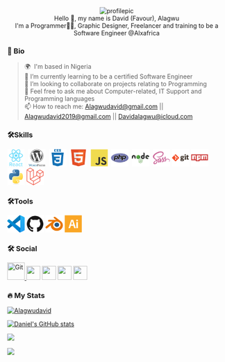 <div id="header" align="center">
  <img src="https://avatars.githubusercontent.com/u/57830927?v=4" alt="profilepic" width="100px"> <br>
  Hello 👋, my name is <bold> David (Favour)</bold>, Alagwu <br>
  I'm a Programmer👨‍💻, Graphic Designer, Freelancer and training to be a Software Engineer @Alxafrica
</div>

### 📖 Bio
> 🌍  I'm based in Nigeria <br>
> 🌱 I’m currently learning to be a certified Software Engineer <br>
> 👯 I’m looking to collaborate on projects relating to Programming <br>
> 💬 Feel free to ask me about Computer-related, IT Support and Programming languages <br>
> 📫 How to reach me: Alagwudavid@gmail.com || Alagwudavid2019@gmail.com || Davidalagwu@icloud.com

### :hammer_and_wrench:Skills
<div>
  <img src="https://github.com/devicons/devicon/blob/master/icons/react/react-original-wordmark.svg" title="React" alt="React" width="40" height="40"/>&nbsp;
  <img src="https://github.com/devicons/devicon/blob/master/icons/wordpress/wordpress-original.svg" title="Redux" alt="wordpress " width="40" height="40"/>&nbsp;
  <img src="https://github.com/devicons/devicon/blob/master/icons/css3/css3-plain-wordmark.svg"  title="CSS3" alt="CSS" width="40" height="40"/>&nbsp;
  <img src="https://github.com/devicons/devicon/blob/master/icons/html5/html5-original.svg" title="HTML5" alt="HTML" width="40" height="40"/>&nbsp;
  <img src="https://github.com/devicons/devicon/blob/master/icons/javascript/javascript-original.svg" title="JavaScript" alt="JavaScript" width="40" height="40"/>&nbsp;
  <img src="https://github.com/devicons/devicon/blob/master/icons/php/php-original.svg" title="Gatsby"  alt="php-original" width="40" height="40"/>&nbsp;
  <img src="https://github.com/devicons/devicon/blob/master/icons/nodejs/nodejs-original-wordmark.svg" title="NodeJS" alt="NodeJS" width="40" height="40"/>&nbsp;
  <img src="https://github.com/devicons/devicon/blob/master/icons/sass/sass-original.svg" title="Git" **alt="Saas" width="40" height="40"/>
  <img src="https://github.com/devicons/devicon/blob/master/icons/git/git-original-wordmark.svg" title="Git" **alt="Git" width="40" height="40"/>
  <img src="https://github.com/devicons/devicon/blob/master/icons/npm/npm-original-wordmark.svg" title="Git" **alt="NPM" width="40" height="40"/>
  <img src="https://github.com/devicons/devicon/blob/master/icons/python/python-original.svg" title="Git" **alt="Python" width="40" height="40"/>
  <img src="https://github.com/devicons/devicon/blob/master/icons/laravel/laravel-original.svg" title="Git" **alt="Laravel" width="40" height="40"/>
  </div>
  
### :hammer_and_wrench:Tools
<div>
  <img src="https://github.com/devicons/devicon/blob/master/icons/vscode/vscode-original.svg" title="Git" **alt="vscode" width="40" height="40"/>
  <img src="https://github.com/devicons/devicon/blob/master/icons/github/github-original.svg" title="Git" **alt="GitHub" width="40" height="40"/>
  <img src="https://github.com/devicons/devicon/blob/master/icons/blender/blender-original.svg" title="Git" **alt="blender" width="40" height="40"/>
  <img src="https://github.com/devicons/devicon/blob/master/icons/illustrator/illustrator-plain.svg" title="Git" **alt="illustrator" width="40" height="40"/>
</div>

### :hammer_and_wrench: Social
<div>
  <a href="https://twitter.com/alagwu__">
    <img src="https://user-images.githubusercontent.com/66309753/196054394-954a3eab-1f5c-4b5e-b1ee-da182a06f55e.svg" title="Git" **alt="Git" width="40" height="40"/>
  </a>
  <a href="https://www.github.com/Alagwudavid" target="_blank" rel="noreferrer"><img src="https://raw.githubusercontent.com/danielcranney/readme-generator/main/public/icons/socials/github.svg" width="32" height="32" /></a>
  <a href="https://www.instagram.com/multicademy.ng" target="_blank" rel="noreferrer"><img src="https://raw.githubusercontent.com/danielcranney/readme-generator/main/public/icons/socials/instagram.svg" width="32" height="32" /></a>
  <a href="https://www.linkedin.com/in/davidalagwung" target="_blank" rel="noreferrer"><img src="https://raw.githubusercontent.com/danielcranney/readme-generator/main/public/icons/socials/linkedin.svg" width="32" height="32" /></a>
  <a href="https://www.youtube.com/@multicademy?sub_confirmation=1" target="_blank" rel="noreferrer"><img src="https://raw.githubusercontent.com/danielcranney/readme-generator/main/public/icons/socials/youtube.svg" width="32" height="32" /></a>
  
</div>

### :fire: My Stats
<p align="left"> <a href="https://github.com/ryo-ma/github-profile-trophy"><img src="https://github-profile-trophy.vercel.app/?username=Alagwudavid" alt="Alagwudavid" width="550" /></a> </p>

<a href="http://www.github.com/Alagwudavid"><img src="https://github-readme-stats.vercel.app/api?username=Alagwudavid&show_icons=true&hide=&count_private=true&title_color=0891b2&text_color=ffffff&icon_color=0891b2&bg_color=1c1917&hide_border=true&show_icons=true" alt="Daniel's GitHub stats" /></a>

<a href="http://www.github.com/Alagwudavid"><img src="https://github-readme-streak-stats.herokuapp.com/?user=Alagwudavid&background=1c1917&ring=0891b2&fire=0891b2&currStreakNum=ffffff&currStreakLabel=0891b2&sideNums=ffffff&sideLabels=ffffff&dates=ffffff&hide_border=true" /></a>

<a href="http://www.github.com/Alagwudavid"><img src="https://github-readme-stats.vercel.app/api/top-langs/?username=Alagwudavid&theme=vision-friendly-merko&layout=compact&hide_border=true&title_color=0891b2&text_color=ffffff&icon_color=0891b2&bg_color=1c1917" /></a>
